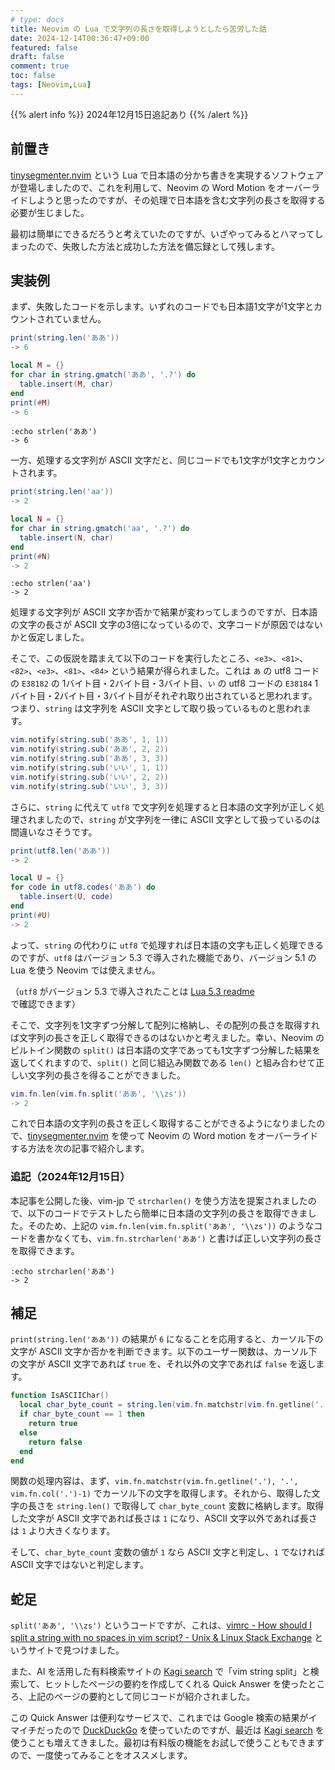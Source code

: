 ```yaml
---
# type: docs 
title: Neovim の Lua で文字列の長さを取得しようとしたら苦労した話
date: 2024-12-14T00:36:47+09:00
featured: false
draft: false
comment: true
toc: false
tags: [Neovim,Lua]
---
```


{{% alert info %}}
2024年12月15日追記あり
{{% /alert %}}

## 前置き

[tinysegmenter.nvim](https://zenn.dev/sirasagi62/articles/d654fbbf5039d6) という Lua で日本語の分かち書きを実現するソフトウェアが登場しましたので、これを利用して、Neovim の Word Motion をオーバーライドしようと思ったのですが、その処理で日本語を含む文字列の長さを取得する必要が生じました。

最初は簡単にできるだろうと考えていたのですが、いざやってみるとハマってしまったので、失敗した方法と成功した方法を備忘録として残します。

## 実装例

まず、失敗したコードを示します。いずれのコードでも日本語1文字が1文字とカウントされていません。

```lua
print(string.len('ああ'))
-> 6
```

```lua
local M = {}
for char in string.gmatch('ああ', '.?') do
  table.insert(M, char)
end
print(#M)
-> 6
```

```vim
:echo strlen('ああ')
-> 6
```

一方、処理する文字列が ASCII 文字だと、同じコードでも1文字が1文字とカウントされます。

```lua
print(string.len('aa'))
-> 2
```

```lua
local N = {}
for char in string.gmatch('aa', '.?') do
  table.insert(N, char)
end
print(#N)
-> 2
```

```vim
:echo strlen('aa')
-> 2
```

処理する文字列が ASCII 文字か否かで結果が変わってしまうのですが、日本語の文字の長さが ASCII 文字の3倍になっているので、文字コードが原因ではないかと仮定しました。

そこで、この仮説を踏まえて以下のコードを実行したところ、`<e3>`、`<81>`、`<82>`、`<e3>`、`<81>`、`<84>` という結果が得られました。これは `あ` の utf8 コードの `E38182` の 1バイト目・2バイト目・3バイト目、`い` の utf8 コードの `E38184` 1バイト目・2バイト目・3バイト目がそれぞれ取り出されていると思われます。つまり、`string` は文字列を ASCII 文字として取り扱っているものと思われます。

```lua
vim.notify(string.sub('ああ', 1, 1))
vim.notify(string.sub('ああ', 2, 2))
vim.notify(string.sub('ああ', 3, 3))
vim.notify(string.sub('いい', 1, 1))
vim.notify(string.sub('いい', 2, 2))
vim.notify(string.sub('いい', 3, 3))
```

さらに、`string` に代えて `utf8` で文字列を処理すると日本語の文字列が正しく処理されましたので、`string` が文字列を一律に ASCII 文字として扱っているのは間違いなさそうです。

```lua
print(utf8.len('ああ'))
-> 2
```

```lua
local U = {}
for code in utf8.codes('ああ') do
  table.insert(U, code)
end
print(#U)
-> 2
```

よって、`string` の代わりに `utf8` で処理すれば日本語の文字も正しく処理できるのですが、`utf8` はバージョン 5.3 で導入された機能であり、バージョン 5.1 の Lua を使う Neovim では使えません。

（`utf8` がバージョン 5.3 で導入されたことは [Lua 5.3 readme](https://www.lua.org/manual/5.3/readme.html) で確認できます）

そこで、文字列を1文字ずつ分解して配列に格納し、その配列の長さを取得すれば文字列の長さを正しく取得できるのはないかと考えました。幸い、Neovim のビルトイン関数の `split()` は日本語の文字であっても1文字ずつ分解した結果を返してくれますので、`split()` と同じ組込み関数である `len()` と組み合わせて正しい文字列の長さを得ることができました。

```lua
vim.fn.len(vim.fn.split('ああ', '\\zs'))
-> 2
```

これで日本語の文字列の長さを正しく取得することができるようになりましたので、[tinysegmenter.nvim](https://zenn.dev/sirasagi62/articles/d654fbbf5039d6) を使って Neovim の Word motion をオーバーライドする方法を次の記事で紹介します。

### 追記（2024年12月15日）

本記事を公開した後、vim-jp で `strcharlen()` を使う方法を提案されましたので、以下のコードでテストしたら簡単に日本語の文字列の長さを取得できました。そのため、上記の `vim.fn.len(vim.fn.split('ああ', '\\zs'))` のようなコードを書かなくても、`vim.fn.strcharlen('ああ')` と書けば正しい文字列の長さを取得できます。

```vim
:echo strcharlen('ああ')
-> 2
```

## 補足

`print(string.len('ああ'))` の結果が `6` になることを応用すると、カーソル下の文字が ASCII 文字か否かを判断できます。以下のユーザー関数は、カーソル下の文字が ASCII 文字であれば `true` を、それ以外の文字であれば `false` を返します。

```lua
function IsASCIIChar()
  local char_byte_count = string.len(vim.fn.matchstr(vim.fn.getline('.'), '.', vim.fn.col('.')-1))
  if char_byte_count == 1 then
    return true
  else
    return false
  end
end
```

関数の処理内容は、まず、`vim.fn.matchstr(vim.fn.getline('.'), '.', vim.fn.col('.')-1)` でカーソル下の文字を取得します。それから、取得した文字の長さを `string.len()` で取得して `char_byte_count` 変数に格納します。取得した文字が ASCII 文字であれば長さは `1` になり、ASCII 文字以外であれば長さは `1` より大きくなります。

そして、`char_byte_count` 変数の値が `1` なら ASCII 文字と判定し、`1` でなければ ASCII 文字ではないと判定します。

## 蛇足

`split('ああ', '\\zs')` というコードですが、これは、[vimrc - How should I split a string with no spaces in vim script? - Unix & Linux Stack Exchange](https://unix.stackexchange.com/questions/189215/how-should-i-split-a-string-with-no-spaces-in-vim-script) というサイトで見つけました。

また、AI を活用した有料検索サイトの [Kagi search](https://kagi.com) で「vim string split」と検索して、ヒットしたページの要約を作成してくれる Quick Answer を使ったところ、上記のページの要約として同じコードが紹介されました。

この Quick Answer は便利なサービスで、これまでは Google 検索の結果がイマイチだったので [DuckDuckGo](https://duckduckgo.com/) を使っていたのですが、最近は [Kagi search](https://kagi.com) を使うことも増えてきました。最初は有料版の機能をお試しで使うこともできますので、一度使ってみることをオススメします。

